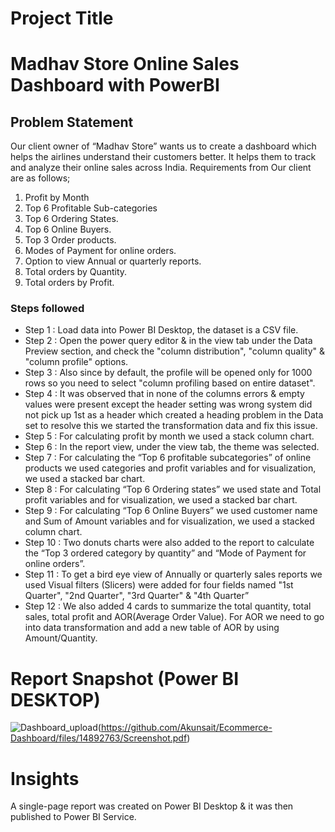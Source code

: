 # Project Title

# Madhav Store Online Sales Dashboard with PowerBI


## Problem Statement

Our client owner of “Madhav Store” wants us to create a dashboard which helps the airlines understand their customers better. It helps them to track and analyze their online sales across India. Requirements from Our client are as follows;

1)	Profit by Month
2)	Top 6 Profitable Sub-categories
3)	Top 6 Ordering States.
4)	Top 6 Online Buyers.
5)	Top 3 Order products.
6)	Modes of Payment for online orders.
7)	Option to view Annual or quarterly reports.
8)	Total orders by Quantity.
9)	Total orders by Profit.



### Steps followed 

- Step 1 : Load data into Power BI Desktop, the dataset is a CSV file.
- Step 2 : Open the power query editor & in the view tab under the Data Preview section, and check the "column distribution", "column quality" & "column profile" options.
- Step 3 : Also since by default, the profile will be opened only for 1000 rows so you need to select "column profiling based on entire dataset".
- Step 4 : It was observed that in none of the columns errors & empty values were present except the header setting was wrong system did not pick up 1st as a header which created a heading problem in the Data set to resolve this we started the transformation data and fix this issue.
- Step 5 : For calculating profit by month we used a stack column chart.
- Step 6 : In the report view, under the view tab, the theme was selected.
- Step 7 : For calculating the “Top 6 profitable subcategories” of online products we used categories and profit variables and for visualization, we used a stacked bar chart. 
- Step 8 : For calculating “Top 6 Ordering states” we used state and Total profit variables and for visualization, we used a stacked bar chart.
- Step 9 : For calculating “Top 6 Online Buyers” we used customer name and  Sum of Amount variables and for visualization, we used a stacked column chart.
- Step 10 : Two donuts charts were also added to the report to calculate  the “Top 3 ordered category by quantity” and “Mode of Payment for online orders”.
- Step 11 : To get a bird eye view of Annually or quarterly sales reports we used Visual filters (Slicers) were added for four fields named "1st Quarter", "2nd Quarter", "3rd Quarter" & "4th Quarter” 
- Step 12 : We also added 4 cards to summarize the total quantity, total sales, total profit and AOR(Average Order Value). For AOR we need to go into data transformation and add a new table  of AOR by using Amount/Quantity.

        

 

 
 # Report Snapshot (Power BI DESKTOP)

 
![Dashboard_upload]([Screenshot.pdf])(https://github.com/Akunsait/Ecommerce-Dashboard/files/14892763/Screenshot.pdf)

# Insights

A single-page report was created on Power BI Desktop & it was then published to Power BI Service.


